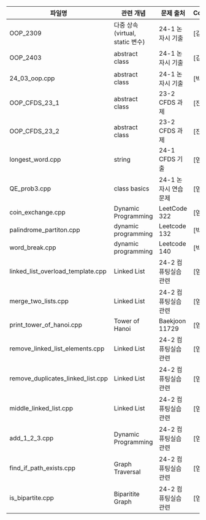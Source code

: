 | 파일명   | 관련 개념     | 문제 출처            | Contributor |
|----------|---------------|----------------------|-------------|
| OOP_2309    | 다중 상속(virtual, static 변수)    | 24-1 논자시 기출   | [김기훈]      |
| OOP_2403    | abstract class  | 24-1 논자시 기출   | [김기훈]      |
| 24_03_oop.cpp    | abstract class  | 24-1 논자시 기출   | [박형진]      |
| OOP_CFDS_23_1 | abstract class | 23-2 CFDS 과제 | [진현빈]|
| OOP_CFDS_23_2 | abstract class | 23-2 CFDS 과제 | [진현빈]|
| longest_word.cpp | string | 24-1 CFDS 기출 | [염제원]|
| QE_prob3.cpp | class basics | 24-1 논자시 연습문제 | [염제원]|
| coin_exchange.cpp | Dynamic Programming | LeetCode 322 | [염제원]|
| palindrome_partiton.cpp | dynamic programming | Leetcode 132 | [박형진]|
| word_break.cpp | dynamic programming | Leetcode 140 | [박형진]|
| linked_list_overload_template.cpp | Linked List | 24-2 컴퓨팅실습 관련 | [염제원]|
| merge_two_lists.cpp | Linked List | 24-2 컴퓨팅실습 관련 | [염제원]|
| print_tower_of_hanoi.cpp | Tower of Hanoi | Baekjoon 11729 | [염제원]|
| remove_linked_list_elements.cpp | Linked List | 24-2 컴퓨팅실습 관련 | [염제원]|
| remove_duplicates_linked_list.cpp | Linked List | 24-2 컴퓨팅실습 관련 | [염제원]|
| middle_linked_list.cpp | Linked List | 24-2 컴퓨팅실습 관련 | [염제원]|
| add_1_2_3.cpp | Dynamic Programming | 24-2 컴퓨팅실습 관련 | [염제원]|
| find_if_path_exists.cpp | Graph Traversal | 24-2 컴퓨팅실습 관련 | [염제원]|
| is_bipartite.cpp | Biparitite Graph | 24-2 컴퓨팅실습 관련 | [염제원]|
